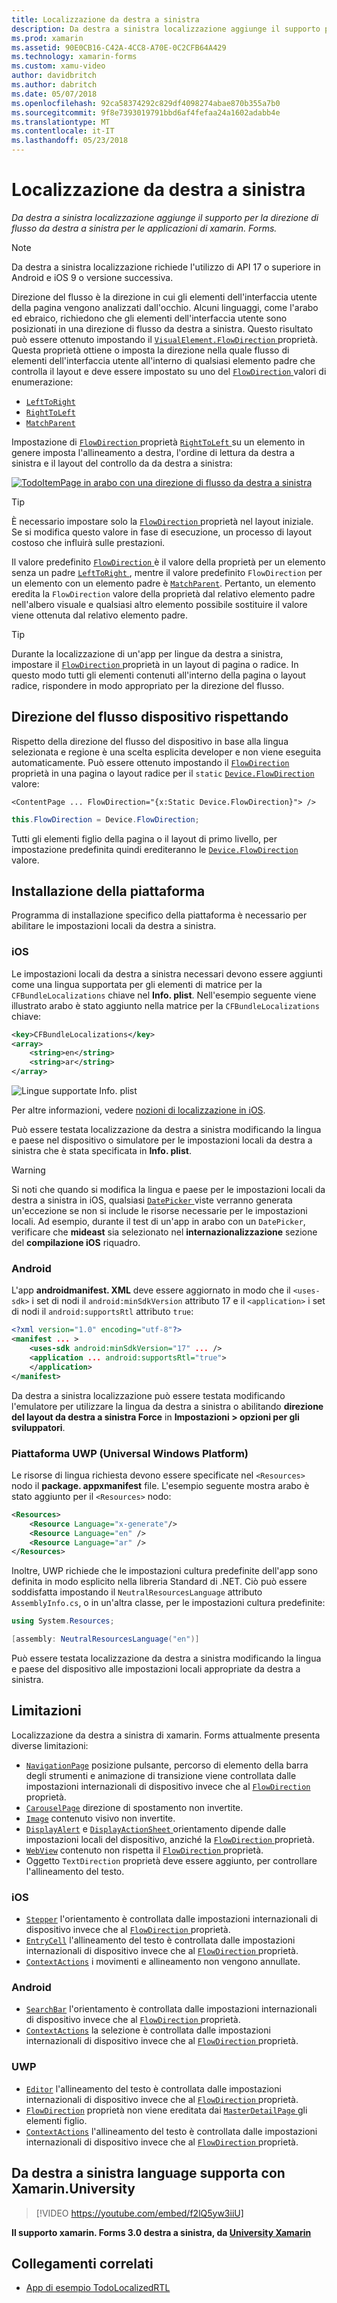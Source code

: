 ```yaml
---
title: Localizzazione da destra a sinistra
description: Da destra a sinistra localizzazione aggiunge il supporto per la direzione di flusso da destra a sinistra per le applicazioni di xamarin. Forms.
ms.prod: xamarin
ms.assetid: 90E0CB16-C42A-4CC8-A70E-0C2CFB64A429
ms.technology: xamarin-forms
ms.custom: xamu-video
author: davidbritch
ms.author: dabritch
ms.date: 05/07/2018
ms.openlocfilehash: 92ca58374292c829df4098274abae870b355a7b0
ms.sourcegitcommit: 9f8e7393019791bbd6af4fefaa24a1602adabb4e
ms.translationtype: MT
ms.contentlocale: it-IT
ms.lasthandoff: 05/23/2018
---
```

# <a name="right-to-left-localization"></a>Localizzazione da destra a sinistra

_Da destra a sinistra localizzazione aggiunge il supporto per la direzione di flusso da destra a sinistra per le applicazioni di xamarin. Forms._

> [!NOTE]
> Da destra a sinistra localizzazione richiede l'utilizzo di API 17 o superiore in Android e iOS 9 o versione successiva.

Direzione del flusso è la direzione in cui gli elementi dell'interfaccia utente della pagina vengono analizzati dall'occhio. Alcuni linguaggi, come l'arabo ed ebraico, richiedono che gli elementi dell'interfaccia utente sono posizionati in una direzione di flusso da destra a sinistra. Questo risultato può essere ottenuto impostando il [ `VisualElement.FlowDirection` ](xref:Xamarin.Forms.VisualElement.FlowDirection) proprietà. Questa proprietà ottiene o imposta la direzione nella quale flusso di elementi dell'interfaccia utente all'interno di qualsiasi elemento padre che controlla il layout e deve essere impostato su uno del [ `FlowDirection` ](xref:Xamarin.Forms.FlowDirection) valori di enumerazione:

- [`LeftToRight`](xref:Xamarin.Forms.FlowDirection.LeftToRight)
- [`RightToLeft`](xref:Xamarin.Forms.FlowDirection.RightToLeft)
- [`MatchParent`](xref:Xamarin.Forms.FlowDirection.MatchParent)

Impostazione di [ `FlowDirection` ](xref:Xamarin.Forms.VisualElement.FlowDirection) proprietà [ `RightToLeft` ](xref:Xamarin.Forms.FlowDirection.RightToLeft) su un elemento in genere imposta l'allineamento a destra, l'ordine di lettura da destra a sinistra e il layout del controllo da da destra a sinistra:

[![TodoItemPage in arabo con una direzione di flusso da destra a sinistra](rtl-images/TodoItemPage-Arabic.png "TodoItemPage in arabo con una direzione di flusso da destra a sinistra")](rtl-images/TodoItemPage-Arabic-Large.png#lightbox "TodoItemPage in arabo con una direzione di flusso da destra a sinistra")

> [!TIP]
> È necessario impostare solo la [ `FlowDirection` ](xref:Xamarin.Forms.VisualElement.FlowDirection) proprietà nel layout iniziale. Se si modifica questo valore in fase di esecuzione, un processo di layout costoso che influirà sulle prestazioni.

Il valore predefinito [ `FlowDirection` ](xref:Xamarin.Forms.VisualElement.FlowDirection) è il valore della proprietà per un elemento senza un padre [ `LeftToRight` ](xref:Xamarin.Forms.FlowDirection.LeftToRight), mentre il valore predefinito `FlowDirection` per un elemento con un elemento padre è [ `MatchParent`](xref:Xamarin.Forms.FlowDirection.MatchParent). Pertanto, un elemento eredita la `FlowDirection` valore della proprietà dal relativo elemento padre nell'albero visuale e qualsiasi altro elemento possibile sostituire il valore viene ottenuta dal relativo elemento padre.

> [!TIP]
> Durante la localizzazione di un'app per lingue da destra a sinistra, impostare il [ `FlowDirection` ](xref:Xamarin.Forms.VisualElement.FlowDirection) proprietà in un layout di pagina o radice. In questo modo tutti gli elementi contenuti all'interno della pagina o layout radice, rispondere in modo appropriato per la direzione del flusso.

## <a name="respecting-device-flow-direction"></a>Direzione del flusso dispositivo rispettando

Rispetto della direzione del flusso del dispositivo in base alla lingua selezionata e regione è una scelta esplicita developer e non viene eseguita automaticamente. Può essere ottenuto impostando il [ `FlowDirection` ](xref:Xamarin.Forms.VisualElement.FlowDirection) proprietà in una pagina o layout radice per il `static` [ `Device.FlowDirection` ](xref:Xamarin.Forms.Device.FlowDirection) valore:

```xaml
<ContentPage ... FlowDirection="{x:Static Device.FlowDirection}"> />
```

```csharp
this.FlowDirection = Device.FlowDirection;
```

Tutti gli elementi figlio della pagina o il layout di primo livello, per impostazione predefinita quindi erediteranno le [ `Device.FlowDirection` ](xref:Xamarin.Forms.Device.FlowDirection) valore.

## <a name="platform-setup"></a>Installazione della piattaforma

Programma di installazione specifico della piattaforma è necessario per abilitare le impostazioni locali da destra a sinistra.

### <a name="ios"></a>iOS

Le impostazioni locali da destra a sinistra necessari devono essere aggiunti come una lingua supportata per gli elementi di matrice per la `CFBundleLocalizations` chiave nel **Info. plist**. Nell'esempio seguente viene illustrato arabo è stato aggiunto nella matrice per la `CFBundleLocalizations` chiave:

```xml
<key>CFBundleLocalizations</key>
<array>
    <string>en</string>
    <string>ar</string>
</array>
```

![Lingue supportate Info. plist](rtl-images/ios-locales.png "Info. plist le lingue supportate")

Per altre informazioni, vedere [nozioni di localizzazione in iOS](https://docs.microsoft.com/en-gb/xamarin/ios/app-fundamentals/localization/#localization-basics-in-ios).

Può essere testata localizzazione da destra a sinistra modificando la lingua e paese nel dispositivo o simulatore per le impostazioni locali da destra a sinistra che è stata specificata in **Info. plist**.

> [!WARNING]
> Si noti che quando si modifica la lingua e paese per le impostazioni locali da destra a sinistra in iOS, qualsiasi [ `DatePicker` ](xref:Xamarin.Forms.DatePicker) viste verranno generata un'eccezione se non si include le risorse necessarie per le impostazioni locali. Ad esempio, durante il test di un'app in arabo con un `DatePicker`, verificare che **mideast** sia selezionato nel **internazionalizzazione** sezione del **compilazione iOS** riquadro.

### <a name="android"></a>Android

L'app **androidmanifest. XML** deve essere aggiornato in modo che il `<uses-sdk>` i set di nodi il `android:minSdkVersion` attributo 17 e il `<application>` i set di nodi il `android:supportsRtl` attributo `true`:

```xml
<?xml version="1.0" encoding="utf-8"?>
<manifest ... >
    <uses-sdk android:minSdkVersion="17" ... />
    <application ... android:supportsRtl="true">
    </application>
</manifest>
```

Da destra a sinistra localizzazione può essere testata modificando l'emulatore per utilizzare la lingua da destra a sinistra o abilitando **direzione del layout da destra a sinistra Force** in **Impostazioni > opzioni per gli sviluppatori**.

### <a name="universal-windows-platform-uwp"></a>Piattaforma UWP (Universal Windows Platform)

Le risorse di lingua richiesta devono essere specificate nel `<Resources>` nodo il **package. appxmanifest** file. L'esempio seguente mostra arabo è stato aggiunto per il `<Resources>` nodo:

```xml
<Resources>
    <Resource Language="x-generate"/>
    <Resource Language="en" />
    <Resource Language="ar" />
</Resources>
```

Inoltre, UWP richiede che le impostazioni cultura predefinite dell'app sono definita in modo esplicito nella libreria Standard di .NET. Ciò può essere soddisfatta impostando il `NeutralResourcesLanguage` attributo `AssemblyInfo.cs`, o in un'altra classe, per le impostazioni cultura predefinite:

```csharp
using System.Resources;

[assembly: NeutralResourcesLanguage("en")]
```

Può essere testata localizzazione da destra a sinistra modificando la lingua e paese del dispositivo alle impostazioni locali appropriate da destra a sinistra.

## <a name="limitations"></a>Limitazioni

Localizzazione da destra a sinistra di xamarin. Forms attualmente presenta diverse limitazioni:

- [`NavigationPage`](xref:Xamarin.Forms.NavigationPage) posizione pulsante, percorso di elemento della barra degli strumenti e animazione di transizione viene controllata dalle impostazioni internazionali di dispositivo invece che al [ `FlowDirection` ](xref:Xamarin.Forms.VisualElement.FlowDirection) proprietà.
- [`CarouselPage`](xref:Xamarin.Forms.CarouselPage) direzione di spostamento non invertite.
- [`Image`](xref:Xamarin.Forms.Image) contenuto visivo non invertite.
- [`DisplayAlert`](https://developer.xamarin.com/api/member/Xamarin.Forms.Page.DisplayAlert/p/System.String/System.String/System.String/) e [ `DisplayActionSheet` ](https://developer.xamarin.com/api/member/Xamarin.Forms.Page.DisplayActionSheet/p/System.String/System.String/System.String/System.String[]/) orientamento dipende dalle impostazioni locali del dispositivo, anziché la [ `FlowDirection` ](xref:Xamarin.Forms.VisualElement.FlowDirection) proprietà.
- [`WebView`](xref:Xamarin.Forms.WebView) contenuto non rispetta il [ `FlowDirection` ](xref:Xamarin.Forms.VisualElement.FlowDirection) proprietà.
- Oggetto `TextDirection` proprietà deve essere aggiunto, per controllare l'allineamento del testo.

### <a name="ios"></a>iOS

- [`Stepper`](xref:Xamarin.Forms.Stepper) l'orientamento è controllata dalle impostazioni internazionali di dispositivo invece che al [ `FlowDirection` ](xref:Xamarin.Forms.VisualElement.FlowDirection) proprietà.
- [`EntryCell`](xref:Xamarin.Forms.EntryCell) l'allineamento del testo è controllata dalle impostazioni internazionali di dispositivo invece che al [ `FlowDirection` ](xref:Xamarin.Forms.VisualElement.FlowDirection) proprietà.
- [`ContextActions`](xref:Xamarin.Forms.Cell.ContextActions) i movimenti e allineamento non vengono annullate.

### <a name="android"></a>Android

- [`SearchBar`](xref:Xamarin.Forms.SearchBar) l'orientamento è controllata dalle impostazioni internazionali di dispositivo invece che al [ `FlowDirection` ](xref:Xamarin.Forms.VisualElement.FlowDirection) proprietà.
- [`ContextActions`](xref:Xamarin.Forms.Cell.ContextActions) la selezione è controllata dalle impostazioni internazionali di dispositivo invece che al [ `FlowDirection` ](xref:Xamarin.Forms.VisualElement.FlowDirection) proprietà.

### <a name="uwp"></a>UWP

- [`Editor`](xref:Xamarin.Forms.Editor) l'allineamento del testo è controllata dalle impostazioni internazionali di dispositivo invece che al [ `FlowDirection` ](xref:Xamarin.Forms.VisualElement.FlowDirection) proprietà.
- [`FlowDirection`](xref:Xamarin.Forms.VisualElement.FlowDirection) proprietà non viene ereditata dai [ `MasterDetailPage` ](xref:Xamarin.Forms.MasterDetailPage) gli elementi figlio.
- [`ContextActions`](xref:Xamarin.Forms.Cell.ContextActions) l'allineamento del testo è controllata dalle impostazioni internazionali di dispositivo invece che al [ `FlowDirection` ](xref:Xamarin.Forms.VisualElement.FlowDirection) proprietà.

## <a name="right-to-left-language-support-with-xamarinuniversity"></a>Da destra a sinistra language supporta con Xamarin.University

> [!VIDEO https://youtube.com/embed/f2lQ5yw3iiU]

**Il supporto xamarin. Forms 3.0 destra a sinistra, da [University Xamarin](https://university.xamarin.com/)**

## <a name="related-links"></a>Collegamenti correlati

- [App di esempio TodoLocalizedRTL](https://developer.xamarin.com/samples/xamarin-forms/TodoLocalizedRTL/)
